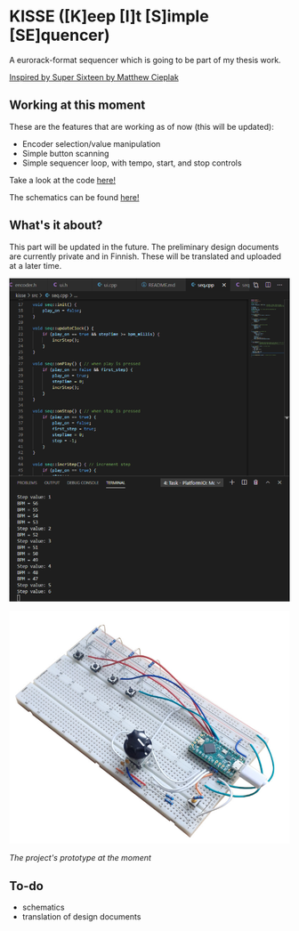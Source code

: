 # KISSE ([K]eep [I]t [S]imple [SE]quencer)

A eurorack-format sequencer which is going to be part of my thesis work.

[Inspired by Super Sixteen by Matthew Cieplak](https://github.com/matthewcieplak/super-sixteen)

## Working at this moment

These are the features that are working as of now (this will be updated):

  * Encoder selection/value manipulation
  * Simple button scanning
  * Simple sequencer loop, with tempo, start, and stop controls

Take a look at the code [here!](./src/)

The schematics can be found [here!](./schematics/)

## What's it about?

This part will be updated in the future. The preliminary design documents are currently private and in Finnish. These will be translated and uploaded at a later time.

![overview001](./imgs/overview002.png)

![proto001.png](./imgs/proto001.jpg)

_The project's prototype at the moment_

## To-do

  * schematics
  * translation of design documents

